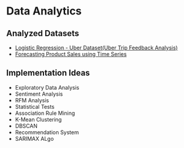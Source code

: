 # Data Analytics

## Analyzed Datasets

- <a href="https://github.com/sujanrupu/MindWave/tree/main/Data%20Analytics/Uber_Data_Analysis-Logistic%20Regression-Uber_Dataset"> Logistic Regression - Uber Dataset(Uber Trip Feedback Analysis) </a>
- <a href="https://github.com/ayush-09/MindWave/blob/last/Data%20Analytics/Forecasting%20Product%20Sales%20using%20Time%20Series/Time_series_product_sales_deploy.ipynb"> Forecasting Product Sales using Time Series</a>

## Implementation Ideas

- Exploratory Data Analysis
- Sentiment Analysis
- RFM Analysis
- Statistical Tests
- Association Rule Mining
- K-Mean Clustering
- DBSCAN
- Recommendation System
- SARIMAX ALgo
